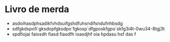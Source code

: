 # Livro de merda

- asdoihasdphsadikfvhdsuifgshdfuhsndifsndufnhbsdg
- sdfgkdspofi´gksdopfgksdpo´fgkosp´dfgposkfgpo´skfg3i4t-0wu34-8tgj3t
- spdfiojai faiosdh fiasd fiasdfh ioasdjhf oia hpdasu hsf das f
